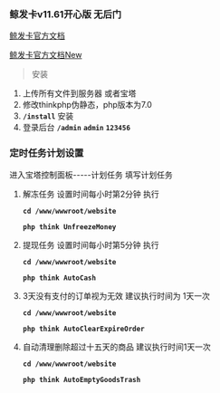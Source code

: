 ### 鲸发卡v11.61开心版 无后门

[鲸发卡官方文档](https://itlanjing.feishu.cn/docs/doccnWnkDiCaf5Hz9BLP092Dnzd)

[鲸发卡官方文档New](https://itlanjing.feishu.cn/docs/doccnz1GgIk19o8d1F5ylG6cs9b#Yks5Dl)

> 安装
1. 上传所有文件到服务器 或者宝塔
2. 修改thinkphp伪静态，php版本为7.0
3. **`/install`** 安装
4. 登录后台 **`/admin`**  **`admin`** **`123456`**

### 定时任务计划设置
进入宝塔控制面板-----计划任务  填写计划任务

1. 解冻任务 设置时间每小时第2分钟 执行

    **`cd /www/wwwroot/website`**

    **`php think UnfreezeMoney`**

2. 提现任务 设置时间每小时第5分钟 执行

   **`cd /www/wwwroot/website`**

   **`php think AutoCash`**

3. 3天没有支付的订单视为无效 建议执行时间为 1天一次

   **`cd /www/wwwroot/website`**

   **`php think AutoClearExpireOrder`**

4. 自动清理删除超过十五天的商品 建议执行时间1天一次

   **`cd /www/wwwroot/website`**

   **`php think AutoEmptyGoodsTrash`**

